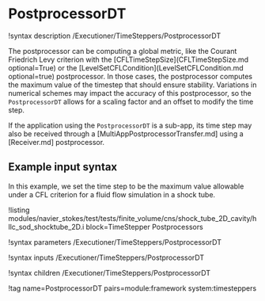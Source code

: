 # PostprocessorDT

!syntax description /Executioner/TimeSteppers/PostprocessorDT

The postprocessor can be computing a global metric, like the Courant Friedrich Levy criterion
with the [CFLTimeStepSize](CFLTimeStepSize.md optional=True) or the
[LevelSetCFLCondition](LevelSetCFLCondition.md optional=true) postprocessor. In those cases,
the postprocessor computes the maximum value of the timestep that should ensure stability.
Variations in numerical schemes may impact the accuracy of this postprocessor, so the
`PostprocessorDT` allows for a scaling factor and an offset to modify the time step.

If the application using the `PostprocessorDT` is a sub-app, its time step may also be
received through a [MultiAppPostprocessorTransfer.md] using a [Receiver.md] postprocessor.

## Example input syntax

In this example, we set the time step to be the maximum value allowable under a CFL criterion for
a fluid flow simulation in a shock tube.

!listing modules/navier_stokes/test/tests/finite_volume/cns/shock_tube_2D_cavity/hllc_sod_shocktube_2D.i block=TimeStepper Postprocessors

!syntax parameters /Executioner/TimeSteppers/PostprocessorDT

!syntax inputs /Executioner/TimeSteppers/PostprocessorDT

!syntax children /Executioner/TimeSteppers/PostprocessorDT

!tag name=PostprocessorDT pairs=module:framework system:timesteppers
